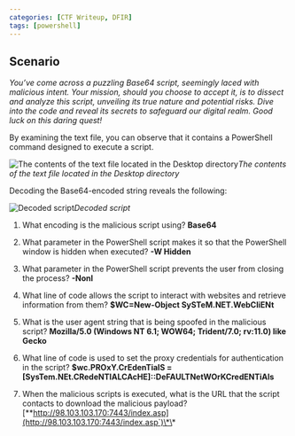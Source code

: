 ```yaml
---
categories: [CTF Writeup, DFIR]
tags: [powershell]
---
```


## Scenario

_You’ve come across a puzzling Base64 script, seemingly laced with malicious intent. Your mission, should you choose to accept it, is to dissect and analyze this script, unveiling its true nature and potential risks. Dive into the code and reveal its secrets to safeguard our digital realm. Good luck on this daring quest!_

By examining the text file, you can observe that it contains a PowerShell command designed to execute a script.

![The contents of the text file located in the Desktop directory](https://cdn-images-1.medium.com/max/2584/1*3zTS3BQjnZr1q3WIgJwnTg.png)_The contents of the text file located in the Desktop directory_

Decoding the Base64-encoded string reveals the following:

![Decoded script](https://cdn-images-1.medium.com/max/2000/1*QAyY9IrVzpE9TTM2Ac1qzQ.png)_Decoded script_

1. What encoding is the malicious script using?
   **Base64**

1. What parameter in the PowerShell script makes it so that the PowerShell window is hidden when executed?
   **-W Hidden**

1. What parameter in the PowerShell script prevents the user from closing the process?
   **-NonI**

1. What line of code allows the script to interact with websites and retrieve information from them?
   **$WC=New-Object SySTeM.NET.WebCliENt**

1. What is the user agent string that is being spoofed in the malicious script?
   **Mozilla/5.0 (Windows NT 6.1; WOW64; Trident/7.0; rv:11.0) like Gecko**

1. What line of code is used to set the proxy credentials for authentication in the script?
   **$wc.PROxY.CrEdenTialS = [SysTem.NEt.CRedeNTIALCAcHE]::DeFAULTNetWOrKCredENTiAls**

1. When the malicious scripts is executed, what is the URL that the script contacts to download the malicious payload?
   [\*\*http://98.103.103.170:7443/index.asp](http://98.103.103.170:7443/index.asp`)\*\*
